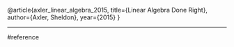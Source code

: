 
@article{axler_linear_algebra_2015,
  title={Linear Algebra Done Right},
  author={Axler, Sheldon},
  year={2015}
}

---
#reference 

